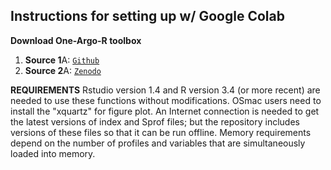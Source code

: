 
## Instructions for setting up w/ Google Colab

**Download One-Argo-R toolbox**
1. **Source 1**A: [`Github`](https://github.com/NOAA-PMEL/OneArgo-R/tree/in_progress) 
1. **Source 2**A: [`Zenodo`](https://zenodo.org/record/6604735) 

**REQUIREMENTS**
Rstudio version 1.4 and R version 3.4 (or more recent) are needed to use these functions without modifications.
OSmac users need to install the "xquartz" for figure plot.
An Internet connection is needed to get the latest versions of index and Sprof files; but the repository includes versions of these files so that it can be run offline.
Memory requirements depend on the number of profiles and variables that are simultaneously loaded into memory.

